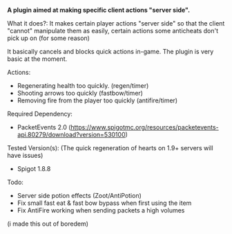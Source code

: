 **A plugin aimed at making specific client actions "server side".**

What it does?:
It makes certain player actions "server side" so that the client "cannot" manipulate them as easily, certain actions some anticheats don't pick up on (for some reason)

It basically cancels and blocks quick actions in-game. The plugin is very basic at the moment.

Actions:
- Regenerating health too quickly. (regen/timer)
- Shooting arrows too quickly (fastbow/timer)
- Removing fire from the player too quickly (antifire/timer)

Required Dependency:
- PacketEvents 2.0 (https://www.spigotmc.org/resources/packetevents-api.80279/download?version=530100)

Tested Version(s): (The quick regeneration of hearts on 1.9+ servers will have issues)
- Spigot 1.8.8

Todo:
- Server side potion effects (Zoot/AntiPotion)
- Fix small fast eat & fast bow bypass when first using the item
- Fix AntiFire working when sending packets a high volumes


(i made this out of boredem)
